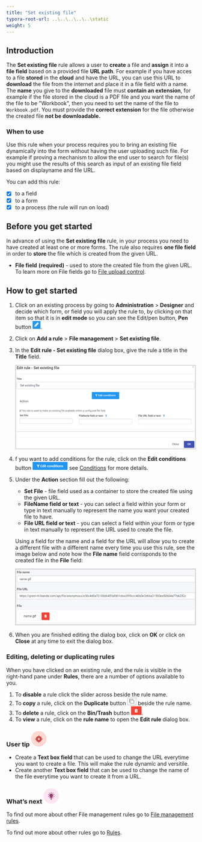 ```yaml
---
title: "Set existing file"
typora-root-url: ..\..\..\..\..\static
weight: 5
---
```


## Introduction

The **Set existing file** rule allows a user to **create** a file and **assign** it into a **file field** based on a provided file **URL path**. For example if you have acces to a file **stored** in the **cloud** and have the URL, you can use this URL to **download** the file from the internet and place it in a file field with a name. The **name** you give to the **downloaded** file must **contain an extension**, for example if the file stored in the cloud is a PDF file and you want the name of the file to be "Workbook", then you need to set the name of the file to `Workbook.pdf`. You must provide the **correct extension** for the file otherwise the created file **not be downloadable.**

### When to use 
Use this rule when your process requires you to bring an existing file dynamically into the form without having the user uploading such file. For example if proving a mechanism to allow the end user to search for file(s) you might use the results of this search as input of an existing file field based on displayname and file URL.

You can add this rule:

- [x] to a field
- [x] to a form
- [x] to a process (the rule will run on load)

## Before you get started

In advance of using the **Set existing file** rule, in your process you need to have created at least one or more forms. The rule also requires **one file field** in order to **store** the file which is created from the given URL.  

- **File field** **(required)** - used to store the created file from the given URL. To learn more on File fields go to [File upload control](/docs/platform/controls/input/file-upload/).

## How to get started

1. Click on an existing process by going to **Administration** > **Designer** and decide which form, or field you will apply the rule to, by clicking on that item so that it is in **edit mode** so you can see the Edit/pen button, **Pen** button ![Pen button](/images/penicon.png).

2. Click on **Add a rule** > **File management** > **Set existing file**.

3. In the **Edit rule - Set existing file** dialog box, give the rule a title in the **Title** field.

   ![Edit rule - set existing file](/images/set-file-edit-rule.jpg)

4. f you want to add conditions for the rule, click on the **Edit conditions** button ![Edit conditions button](/images/editconditions.png) see [Conditions](/docs/platform/rules/general/add-conditions/) for more details.

5. Under the **Action** section fill out the following:

   - **Set File** - file field used as a container to store the created file using the given URL.
   - **FileName field or text** - you can select a field within your form or type in text manually to represent the name you want your created file to have.
   - **File URL field or text** - you can select a field within your form or type in text manually to represent the URL used to create the file.

   Using a field for the name and a field for the URL will allow you to create a different file with a different name every time you use this rule, see the image below and note how the **File name** field corrisponds to the created file in the **File** field:

   ![created file ussing fields](/images/set-file-result.jpg)

6. When you are finished editing the dialog box, click on **OK** or click on **Close** at any time to exit the dialog box.

### Editing, deleting or duplicating rules

When you have clicked on an existing rule, and the rule is visible in the right-hand pane under **Rules**, there are a number of options available to you.

1. To **disable** a rule click the slider across beside the rule name.
2. To **copy** a rule, click on the **Duplicate** button ![Duplicate button](/images/duplicate-button.jpg) beside the rule name.
3. To **delete** a rule, click on the **Bin/Trash** button ![Bin/Trash button](/images/bin.png).
4. To **view** a rule, click on the **rule name** to open the **Edit rule** dialog box.

### User tip ![Target icon](/images/05.png)

- Create a **Text box field** that can be used to change the URL everytime you want to create a file. This will make the rule dynamic and versitile. 
- Create another **Text box field** that can be used to change the name of the file everytime you want to create it from a URL.

### What’s next ![Idea icon](/images/18.png)

To find out more about other File management rules go to [File management rules](/docs/platform/rules/files/).

To find out more about other rules go to [Rules](/docs/platform/rules/).
